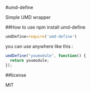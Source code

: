 #umd-define

Simple UMD wrapper


##How to use
npm install umd-define
```js
umdDefine=require('umd-define')
```
you can use  anywhere like this :
```js
umdDefine("youmodule", function() {
  return youmodule;
});
```


##license

MIT
